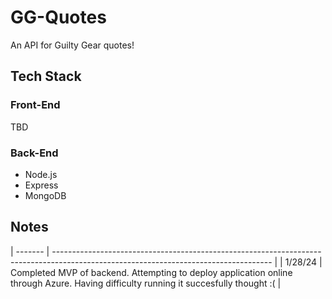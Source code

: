 # GG-Quotes

An API for Guilty Gear quotes!

## Tech Stack ##

### Front-End ###

TBD

### Back-End ###

- Node.js
- Express
- MongoDB

## Notes ##

| ------- | ------------------------------------------------------------------------------------------------------------------------------------ |
| 1/28/24 | Completed MVP of backend. Attempting to deploy application online through Azure. Having difficulty running it succesfully thought :( |